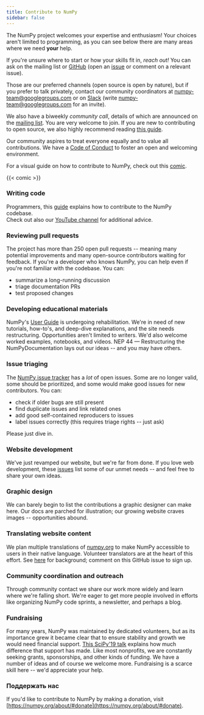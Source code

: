 ```yaml
---
title: Contribute to NumPy
sidebar: false
---
```


The NumPy project welcomes your expertise and enthusiasm!
Your choices aren't limited to programming, as you can
see below there are many areas where we need **your** help.

If you're unsure where to start or how your skills fit in, _reach out!_ You
can ask on the mailing
list or
[GitHub](http://github.com/numpy/numpy) (open an
[issue](https://github.com/numpy/numpy/issues) or comment on a relevant
issue).

Those are our preferred channels (open source is open by nature), but
if you prefer to talk privately, contact our community coordinators at
<numpy-team@googlegroups.com> or on [Slack](https://numpy-team.slack.com)
(write  <numpy-team@googlegroups.com> for an invite).

We also have a biweekly _community call_, details of which are announced on
the [mailing list](https://mail.python.org/mailman/listinfo/numpy-discussion).
You are very welcome to join.
If you are new to contributing to open source, we also highly recommend reading
[this guide](https://opensource.guide/how-to-contribute/).

Our community aspires to treat everyone equally and to value all
contributions. We have a [Code of Conduct](/code-of-conduct) to foster an open
and welcoming environment.

For a visual guide on how to contribute to NumPy, check out this [comic](https://heyzine.com/flip-book/3e66a13901.html).

{{< comic >}}

### Writing code

Programmers, this
[guide](https://numpy.org/devdocs/dev/index.html#development-process-summary)
explains how to contribute to the NumPy codebase. <br>Check out also our [YouTube channel](https://www.youtube.com/playlist?list=PLCK6zCrcN3GXBUUzDr9L4__LnXZVtaIzS) for additional advice.

### Reviewing pull requests

The project has more than 250 open pull requests -- meaning many potential
improvements and many open-source contributors waiting for feedback. If you're
a developer who knows NumPy, you can help even if you're not familiar with the
codebase. You can:

- summarize a long-running discussion
- triage documentation PRs
- test proposed changes

### Developing educational materials

NumPy's [User Guide](https://numpy.org/devdocs) is undergoing rehabilitation.
We're in need of new tutorials, how-to's, and deep-dive explanations, and the
site needs restructuring. Opportunities aren't limited to writers. We'd also
welcome worked examples, notebooks, and videos. NEP 44 — Restructuring the
NumPyDocumentation
lays out our ideas -- and you may have others.

### Issue triaging

The [NumPy issue tracker](https://github.com/numpy/numpy/issues) has a _lot_
of open issues. Some are no longer valid, some should be prioritized, and some
would make good issues for new contributors.  You can:

- check if older bugs are still present
- find duplicate issues and link related ones
- add good self-contained reproducers to issues
- label issues correctly (this requires triage rights -- just ask)

Please just dive in.

### Website development

We've just revamped our website, but we're far from done. If you love web
development, these
[issues](https://github.com/numpy/numpy.org/issues?q=is%3Aissue+is%3Aopen+label%3Adesign)
list some of our unmet needs -- and feel free to share your own ideas.

### Graphic design

We can barely begin to list the contributions a graphic designer can make here.
Our docs are parched for illustration; our growing website craves images --
opportunities abound.

### Translating website content

We plan multiple translations of [numpy.org](https://numpy.org) to make NumPy
accessible to users in their native language. Volunteer translators are at the heart
of this effort.  See
[here](https://numpy.org/neps/nep-0028-website-redesign.html#translation-multilingual-i18n)
for background; comment on this GitHub
issue to sign up.

### Community coordination and outreach

Through community contact we share our work more widely and learn where we're
falling short. We're eager to get more people involved in efforts like organizing NumPy code
sprints, a newsletter, and perhaps a blog.

### Fundraising

For many years, NumPy was maintained by dedicated volunteers, but as its importance grew it
became clear that to ensure stability and growth we would need financial support.
[This SciPy'19 talk](https://www.youtube.com/watch?v=dBTJD_FDVjU) explains how much difference
that support has made. Like most nonprofits, we are constantly seeking grants, sponsorships,
and other kinds of funding. We have a number of ideas and of course we welcome more.
Fundraising is a scarce skill here -- we'd appreciate your help.

### Поддержать нас

If you'd like to contribute to NumPy by making a donation, visit [https://numpy.org/about/#donate](https://numpy.org/about/#donate).


